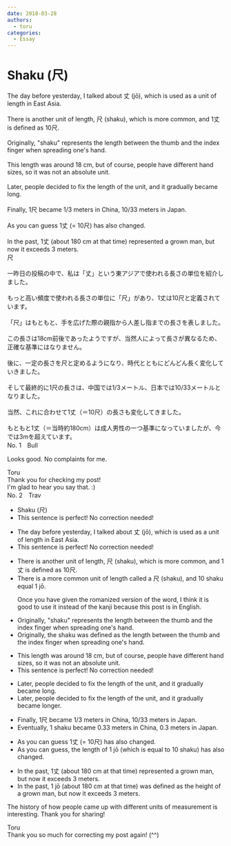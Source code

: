 ```yaml
---
date: 2018-03-28
authors:
  - toru
categories:
  - Essay
---
```


<h1 id="subject_show">Shaku (尺)</h1>
<div class="date" hidden>Mar 28, 2018 18:03</div>
<div id="post"><div id="body_show_ori">
The day before yesterday, I talked about 丈 (jō), which is used as a unit of length in East Asia.<br/><br/>There is another unit of length, 尺 (shaku), which is more common, and 1丈 is defined as 10尺.<br/><br/>Originally, "shaku" represents the length between the thumb and the index finger when spreading one's hand.<br/><br/>This length was around 18 cm, but of course, people have different hand sizes, so it was not an absolute unit.<br/><br/>Later, people decided to fix the length of the unit, and it gradually became long.<br/><br/>Finally, 1尺 became 1/3 meters in China, 10/33 meters in Japan.<br/><br/>As you can guess 1丈 (= 10尺) has also changed.<br/><br/>In the past, 1丈 (about 180 cm at that time) represented a grown man, but now it exceeds 3 meters.
</div></div>

<!-- more -->

<div id="post_ja"><div id="body_show_mo">
尺<br/><br/>一昨日の投稿の中で、私は「丈」という東アジアで使われる長さの単位を紹介しました。<br/><br/>もっと高い頻度で使われる長さの単位に「尺」があり、1丈は10尺と定義されています。<br/><br/>「尺」はもともと、手を広げた際の親指から人差し指までの長さを表しました。<br/><br/>この長さは18cm前後であったようですが、当然人によって長さが異なるため、正確な基準にはなりません。<br/><br/>後に、一定の長さを尺と定めるようになり、時代とともにどんどん長く変化していきました。<br/><br/>そして最終的に1尺の長さは、中国では1/3メートル、日本では10/33メートルとなりました。<br/><br/>当然、これに合わせて1丈（＝10尺）の長さも変化してきました。<br/><br/>もともと1丈（＝当時約180cm）は成人男性の一つ基準になっていましたが、今では3mを超えています。
</div></div>
<div id="block"><div class="first_name"> No. 1　<span class="just_name">Bull</span></div><div id="block2">
<p class="comment_small">
 Looks good. No complaints for me.
</p>

</div><div class="name"><span class="just_name">Toru</span><br>
Thank you for checking my post!<br/>I'm glad to hear you say that. :)
</div>
</div>
<div id="block"><div class="first_name"> No. 2　<span class="just_name">Trav</span></div><div id="block2">
<ul class="correction_field">
<li class="incorrect">Shaku (尺)</li>
<li class="corrected perfect">This sentence is perfect! No correction needed!</li>
</ul>
<ul class="correction_field">
<li class="incorrect">The day before yesterday, I talked about 丈 (jō), which is used as a unit of length in East Asia.</li>
<li class="corrected perfect">This sentence is perfect! No correction needed!</li>
</ul>
<ul class="correction_field">
<li class="incorrect">There is another unit of length, 尺 (shaku), which is more common, and 1丈 is defined as 10尺.</li>
<li class="corrected correct">
There is a <span class="f_blue">more common</span> unit of length <span class="f_blue">called a</span> 尺 (shaku), <span class="f_blue">and 10 shaku equal</span> 1 <span class="f_blue">jō</span><span class="f_blue">.</span>
<p class="correction_comment">Once you have given the romanized version of the word, I think it is good to use it instead of the kanji because this post is in English.</p>
</li>
</ul>
<ul class="correction_field">
<li class="incorrect">Originally, "shaku" represents the length between the thumb and the index finger when spreading one's hand.</li>
<li class="corrected correct">
Originally, <span class="f_blue">the</span> shaku <span class="f_blue">was defined as </span>the length between the thumb and the index finger when spreading one's hand.
</li>
</ul>
<ul class="correction_field">
<li class="incorrect">This length was around 18 cm, but of course, people have different hand sizes, so it was not an absolute unit.</li>
<li class="corrected perfect">This sentence is perfect! No correction needed!</li>
</ul>
<ul class="correction_field">
<li class="incorrect">Later, people decided to fix the length of the unit, and it gradually became long.</li>
<li class="corrected correct">
Later, people decided to fix the length of the unit, and it gradually became long<span class="f_blue">er</span>.
</li>
</ul>
<ul class="correction_field">
<li class="incorrect">Finally, 1尺 became 1/3 meters in China, 10/33 meters in Japan.</li>
<li class="corrected correct">
<span class="f_blue">Eventually,</span> 1 <span class="f_blue">shaku </span>became <span class="f_blue">0.33</span> meters in China, <span class="f_blue">0.3 </span>meters in Japan.
</li>
</ul>
<ul class="correction_field">
<li class="incorrect">As you can guess 1丈 (= 10尺) has also changed.</li>
<li class="corrected correct">
As you can guess, <span class="f_blue">the length of</span> 1 jō (<span class="f_blue">which is equal to</span> 10 <span class="f_blue">shaku</span>) has also changed.
</li>
</ul>
<ul class="correction_field">
<li class="incorrect">In the past, 1丈 (about 180 cm at that time) represented a grown man, but now it exceeds 3 meters.</li>
<li class="corrected correct">
In the past, 1 <span class="f_blue">jō </span>(about 180 cm at that time) <span class="f_blue">was defined as the height of</span> a grown man, but now it exceeds<span class="f_blue"> </span>3 meters.
</li>
</ul>
<p class="comment_small">
 The history of how people came up with different units of measurement is interesting.  Thank you for sharing!
</p>

</div><div class="name"><span class="just_name">Toru</span><br>
Thank you so much for correcting my post again! (^^)
</div>
</div>
